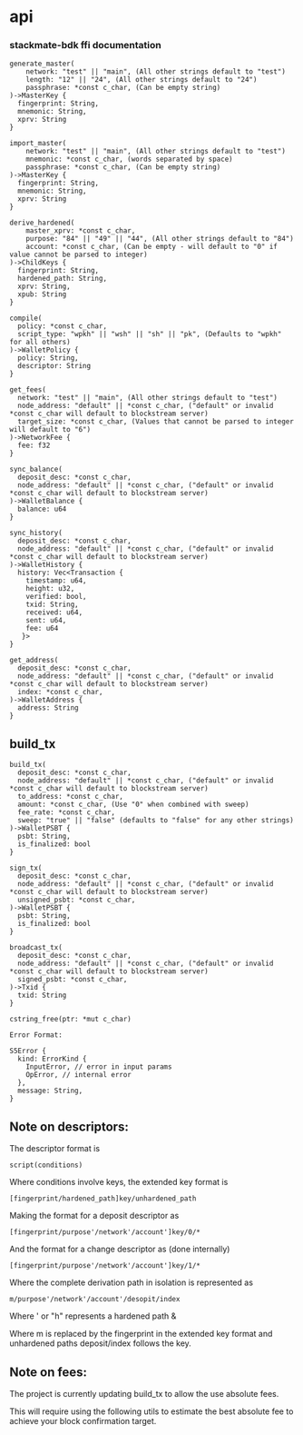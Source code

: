 # api
### stackmate-bdk ffi documentation

```
generate_master(
    network: "test" || "main", (All other strings default to "test")
    length: "12" || "24", (All other strings default to "24")
    passphrase: *const c_char, (Can be empty string)
)->MasterKey {
  fingerprint: String,
  mnemonic: String,
  xprv: String
}
```

```
import_master(
    network: "test" || "main", (All other strings default to "test")
    mnemonic: *const c_char, (words separated by space)
    passphrase: *const c_char, (Can be empty string)
)->MasterKey {
  fingerprint: String,
  mnemonic: String,
  xprv: String
}
```

```
derive_hardened(
    master_xprv: *const c_char,
    purpose: "84" || "49" || "44", (All other strings default to "84")
    account: *const c_char, (Can be empty - will default to "0" if value cannot be parsed to integer)
)->ChildKeys {
  fingerprint: String,
  hardened_path: String,
  xprv: String,
  xpub: String
}
```

```
compile(
  policy: *const c_char, 
  script_type: "wpkh" || "wsh" || "sh" || "pk", (Defaults to "wpkh" for all others)
)->WalletPolicy {
  policy: String,
  descriptor: String
}

```

```
get_fees(
  network: "test" || "main", (All other strings default to "test")
  node_address: "default" || *const c_char, ("default" or invalid *const c_char will default to blockstream server)
  target_size: *const c_char, (Values that cannot be parsed to integer will default to "6")
)->NetworkFee {
  fee: f32
}
```

```
sync_balance(
  deposit_desc: *const c_char,
  node_address: "default" || *const c_char, ("default" or invalid *const c_char will default to blockstream server)
)->WalletBalance {
  balance: u64
}
```

```
sync_history(
  deposit_desc: *const c_char,
  node_address: "default" || *const c_char, ("default" or invalid *const c_char will default to blockstream server)
)->WalletHistory {
  history: Vec<Transaction {
    timestamp: u64,
    height: u32,
    verified: bool,
    txid: String,
    received: u64,
    sent: u64,
    fee: u64
   }>
}

```

```
get_address(
  deposit_desc: *const c_char,
  node_address: "default" || *const c_char, ("default" or invalid *const c_char will default to blockstream server)
  index: *const c_char,
)->WalletAddress {
  address: String
}
```

## build_tx



```
build_tx(
  deposit_desc: *const c_char,
  node_address: "default" || *const c_char, ("default" or invalid *const c_char will default to blockstream server)
  to_address: *const c_char,
  amount: *const c_char, (Use "0" when combined with sweep)
  fee_rate: *const c_char,
  sweep: "true" || "false" (defaults to "false" for any other strings)
)->WalletPSBT {
  psbt: String,
  is_finalized: bool
}
```

```
sign_tx(
  deposit_desc: *const c_char,
  node_address: "default" || *const c_char, ("default" or invalid *const c_char will default to blockstream server)
  unsigned_psbt: *const c_char,
)->WalletPSBT {
  psbt: String,
  is_finalized: bool
}
```

```
broadcast_tx(
  deposit_desc: *const c_char,
  node_address: "default" || *const c_char, ("default" or invalid *const c_char will default to blockstream server)
  signed_psbt: *const c_char,
)->Txid {
  txid: String
}
```

```
cstring_free(ptr: *mut c_char)

```

```
Error Format:

S5Error {
  kind: ErrorKind {
    InputError, // error in input params
    OpError, // internal error
  },
  message: String,
}

```

## Note on descriptors:

The descriptor format is
```
script(conditions)
```

Where conditions involve keys, the extended key format is

```
[fingerprint/hardened_path]key/unhardened_path
```

Making the format for a deposit descriptor as

```
[fingerprint/purpose'/network'/account']key/0/*
```


And the format for a change descriptor as (done internally)

```
[fingerprint/purpose'/network'/account']key/1/*
```

Where the complete derivation path in isolation is represented as 

```
m/purpose'/network'/account'/desopit/index
```
Where ' or "h" represents a hardened path &

Where m is replaced by the fingerprint in the extended key format and unhardened paths deposit/index follows the key.

## Note on fees:

The project is currently updating build_tx to allow the use absolute fees. 

This will require using the following utils to estimate the best absolute fee to achieve your block confirmation target.

 